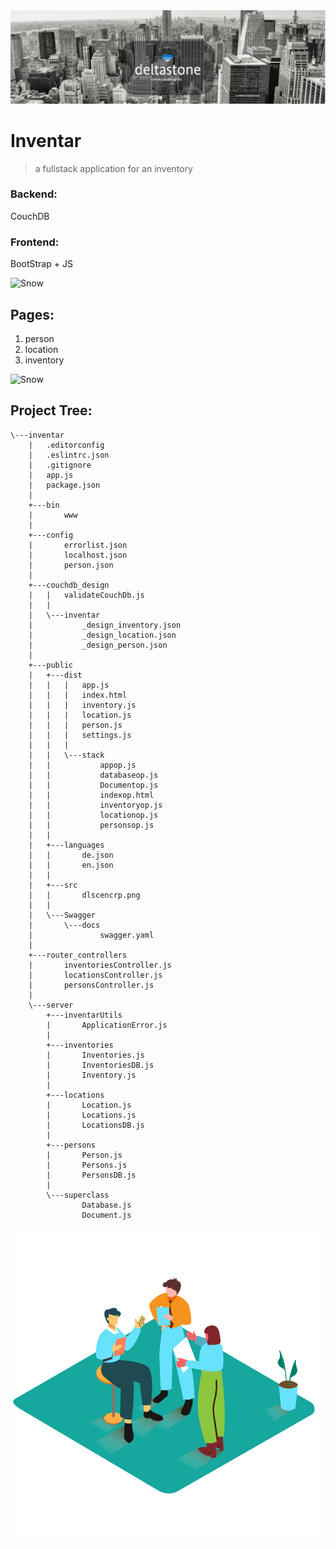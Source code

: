 <div>
    <img src="/inventar/public/src/dlscencrp.png" alt="deltastone" title="deltastone">
</div>

# Inventar
> a fullstack application for an inventory 

### Backend: 
CouchDB

### Frontend:
BootStrap + JS

<div>
    <img src="https://picsum.photos/id/238/1200/300" alt="Snow" title="modernization!">
</div>

## Pages:
1. person
2. location
3. inventory

<div>
    <img src="https://picsum.photos/1200/300" alt="Snow" title="modernization!">
</div>

## Project Tree:

```
\---inventar
    |   .editorconfig
    |   .eslintrc.json
    |   .gitignore
    |   app.js
    |   package.json
    |   
    +---bin
    |       www
    |       
    +---config
    |       errorlist.json
    |       localhost.json
    |       person.json
    |       
    +---couchdb_design
    |   |   validateCouchDb.js
    |   |   
    |   \---inventar
    |           _design_inventory.json
    |           _design_location.json
    |           _design_person.json
    |           
    +---public
    |   +---dist
    |   |   |   app.js
    |   |   |   index.html
    |   |   |   inventory.js
    |   |   |   location.js
    |   |   |   person.js
    |   |   |   settings.js
    |   |   |   
    |   |   \---stack
    |   |           appop.js
    |   |           databaseop.js
    |   |           Documentop.js
    |   |           indexop.html
    |   |           inventoryop.js
    |   |           locationop.js
    |   |           personsop.js
    |   |           
    |   +---languages
    |   |       de.json
    |   |       en.json
    |   |       
    |   +---src
    |   |       dlscencrp.png
    |   |       
    |   \---Swagger
    |       \---docs
    |               swagger.yaml
    |               
    +---router_controllers
    |       inventoriesController.js
    |       locationsController.js
    |       personsController.js
    |       
    \---server
        +---inventarUtils
        |       ApplicationError.js
        |       
        +---inventories
        |       Inventories.js
        |       InventoriesDB.js
        |       Inventory.js
        |       
        +---locations
        |       Location.js
        |       Locations.js
        |       LocationsDB.js
        |       
        +---persons
        |       Person.js
        |       Persons.js
        |       PersonsDB.js
        |       
        \---superclass
                Database.js
                Document.js
```
<div>
    <img src="/inventar/public/src/teammee.png" alt="invention" title="modern">
</div>
